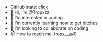 - GitHub stats: [click](https://github-readme-stats-git-masterrstaa-rickstaa.vercel.app/api?username=Tropxzz&show_icons=true&theme=radical)
- 👋 Hi, I’m @Tropxzz
- 👀 I’m interested in coding
- 🌱 I’m currently learning how to get bitches
- 💞️ I’m looking to collaborate on coding
- 📫 How to reach me, tropx__z#0
